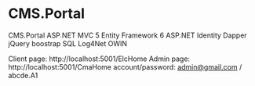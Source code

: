 # CMS.Portal
CMS.Portal
ASP.NET MVC 5
Entity Framework 6
ASP.NET Identity
Dapper
jQuery
boostrap
SQL
Log4Net
OWIN

Client page: http://localhost:5001/ElcHome
Admin page: 
 http://localhost:5001/CmaHome
 account/password: admin@gmail.com / abcde.A1
